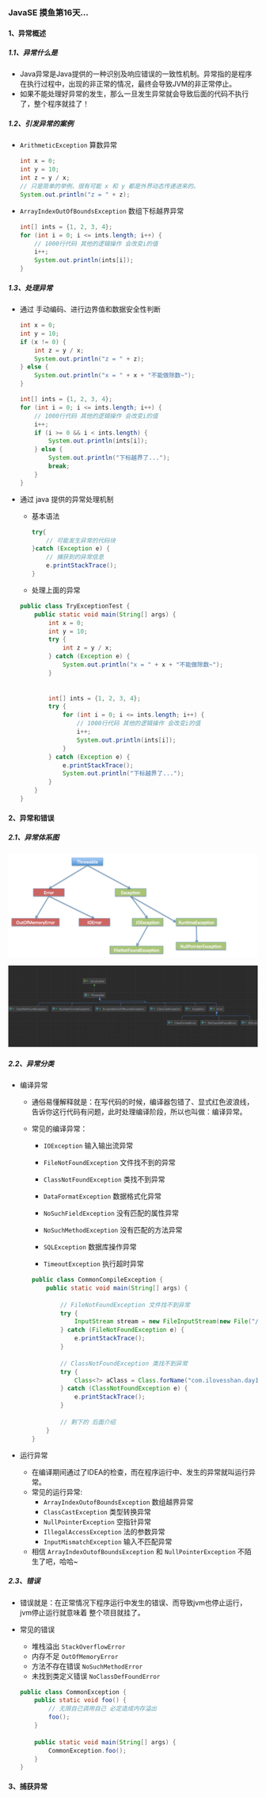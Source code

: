 ### JavaSE 摸鱼第16天...

#### 1、异常概述

##### 1.1、异常什么是

+ Java异常是Java提供的一种识别及响应错误的一致性机制。异常指的是程序在执行过程中，出现的非正常的情况，最终会导致JVM的非正常停止。
+ 如果不能处理好异常的发生，那么一旦发生异常就会导致后面的代码不执行了，整个程序就挂了！

##### 1.2、引发异常的案例

+ `ArithmeticException` 算数异常

  ```java
  int x = 0;
  int y = 10;
  int z = y / x;
  // 只是简单的举例、很有可能 x 和 y 都是外界动态传递进来的。
  System.out.println("z = " + z);
  ```

+ `ArrayIndexOutOfBoundsException` 数组下标越界异常

  ```java
  int[] ints = {1, 2, 3, 4};
  for (int i = 0; i <= ints.length; i++) {
      // 1000行代码 其他的逻辑操作 会改变i的值
      i++;
      System.out.println(ints[i]);
  }
  ```

##### 1.3、处理异常

+ 通过 手动编码、进行边界值和数据安全性判断

  ```java
  int x = 0;
  int y = 10;
  if (x != 0) {
      int z = y / x;
      System.out.println("z = " + z);
  } else {
      System.out.println("x = " + x + "不能做除数~");
  }
  ```

  ```java
  int[] ints = {1, 2, 3, 4};
  for (int i = 0; i <= ints.length; i++) {
      // 1000行代码 其他的逻辑操作 会改变i的值
      i++;
      if (i >= 0 && i < ints.length) {
          System.out.println(ints[i]);
      } else {
          System.out.println("下标越界了...");
          break;
      }
  }
  ```

  

+ 通过 java 提供的异常处理机制

  + 基本语法

    ```java
    try{
        // 可能发生异常的代码块
    }catch (Exception e) {
        // 捕获到的异常信息
        e.printStackTrace();
    }
    ```

    

  +  处理上面的异常

    ```java
    public class TryExceptionTest {
        public static void main(String[] args) {
            int x = 0;
            int y = 10;
            try {
                int z = y / x;
            } catch (Exception e) {
                System.out.println("x = " + x + "不能做除数~");
            }
    
    
            int[] ints = {1, 2, 3, 4};
            try {
                for (int i = 0; i <= ints.length; i++) {
                    // 1000行代码 其他的逻辑操作 会改变i的值
                    i++;
                    System.out.println(ints[i]);
                }
            } catch (Exception e) {
                e.printStackTrace();
                System.out.println("下标越界了...");
            }
        }
    }
    
    ```

    

#### 2、异常和错误

##### 2.1、异常体系图

![image-20220705201959045](day17.assets/image-20220705201959045.png)

![image-20220705194941485](day17.assets/image-20220705194941485.png)

##### 2.2、异常分类

+ 编译异常

  + 通俗易懂解释就是：在写代码的时候，编译器包错了、显式红色波浪线，告诉你这行代码有问题，此时处理编译阶段，所以也叫做：编译异常。

  + 常见的编译异常：

    + `IOException`                          输入输出流异常 
    + `FileNotFoundException`         文件找不到的异常 
    + `ClassNotFoundException`       类找不到异常 

    + `DataFormatException`             数据格式化异常 
    + `NoSuchFieldException`           没有匹配的属性异常 
    + `NoSuchMethodException`          没有匹配的方法异常 
    + `SQLException`                         数据库操作异常 
    + `TimeoutException`                   执行超时异常

    ```java
    public class CommonCompileException {
        public static void main(String[] args) {
    
            // FileNotFoundException 文件找不到异常
            try {
                InputStream stream = new FileInputStream(new File("/abc/text.txt"));
            } catch (FileNotFoundException e) {
                e.printStackTrace();
            }
    
            // ClassNotFoundException 类找不到异常
            try {
                Class<?> aClass = Class.forName("com.ilovesshan.day17.main");
            } catch (ClassNotFoundException e) {
                e.printStackTrace();
            }
    
            // 剩下的 后面介绍
        }
    }
    
    ```

    

+ 运行异常

  + 在编译期间通过了IDEA的检查，而在程序运行中、发生的异常就叫运行异常。
  + 常见的运行异常:
    + `ArrayIndexOutofBoundsException`     数组越界异常
    + `ClassCastException`                          类型转换异常  
    + `NullPointerException`                       空指针异常 
    + `IllegalAccessException`                    法的参数异常
    + `InputMismatchException`                    输入不匹配异常 
  + 相信 `ArrayIndexOutofBoundsException` 和  `NullPointerException` 不陌生了吧，哈哈~

##### 2.3、错误

+ 错误就是：在正常情况下程序运行中发生的错误、而导致jvm也停止运行，jvm停止运行就意味着 整个项目就挂了。

+ 常见的错误

  + 堆栈溢出  `StackOverflowError`
  + 内存不足 `OutOfMemoryError`
  + 方法不存在错误 `NoSuchMethodError`
  + 未找到类定义错误 `NoClassDefFoundError`

  ```java
  public class CommonException {
      public static void foo() {
          // 无限自己调用自己 必定造成内存溢出
          foo();
      }
  
      public static void main(String[] args) {
          CommonException.foo();
      }
  }
  
  ```

  

#### 3、捕获异常